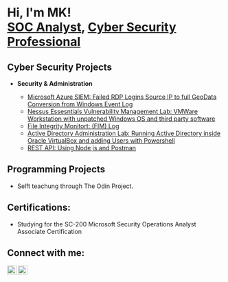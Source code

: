 <h1>Hi, I'm MK! <br/><a href="https://github.com/MkSomyali">SOC Analyst</a>, <a href="https://www.linkedin.com/in/mk-link">Cyber Security Professional</a>

<h2>Cyber Security Projects</h2>
  
- <b>Security & Administration</b> 
  
  - [Microsoft Azure SIEM: Failed RDP Logins Source IP to full GeoData Conversion from Windows Event Log](https://github.com/MkSomyali/Azure-SIEM)
  - [Nessus Essesntials Vulnerability Management Lab: VMWare Workstation with unpatched Windows OS and third party software](https://github.com/MkSomyali/Vulnerability-Management-Lab)
  - [File Integrity Monitort: (FIM) Log](https://github.com/MkSomyali/File-Integrity-Monitor)
  - [Active Directory Administration Lab: Running Active Directory inside Oracle VirtualBox and adding Users with Powershell](https://github.com/MkSomyali/Active-Directory-Lab)
  - [REST API: Using Node js and Postman](https://github.com/MkSomyali/REST-API-Experiment)
  
<h2>Programming Projects</h2>
  
  - Selft teachung through The Odin Project. 
  
<h2>Certifications:</h2>
  
  - Studying for the SC-200 Microsoft Security Operations Analyst Associate Certification
  
<h2>Connect with me:</h2>

[<img align="left" alt="MkSomyali | Twitter" width="22px"
src="https://cdn.jsdelivr.net/npm/simple-icons@v3/icons/twitter.svg" />][twitter]
[<img align="left" alt="MkSomyali | LinkedIn" width="22px"
src="https://cdn.jsdelivr.net/npm/simple-icons@v3/icons/linkedin.svg" />][linkedin]

[twitter]: https://twitter.com/MkSomyali
[linkedin]: https://www.linkedin.com/in/mk-link

<!--
**MkSomyali/MkSomyali** is a ✨ _special_ ✨ repository because its `README.md` (this file) appears on your GitHub profile.

Here are some ideas to get you started:

- 🔭 I’m currently working on ...
- 🌱 I’m currently learning ...
- 👯 I’m looking to collaborate on ...
- 🤔 I’m looking for help with ...
- 💬 Ask me about ...
- 📫 How to reach me: ...
- 😄 Pronouns: ...
- ⚡ Fun fact: ...
-->
